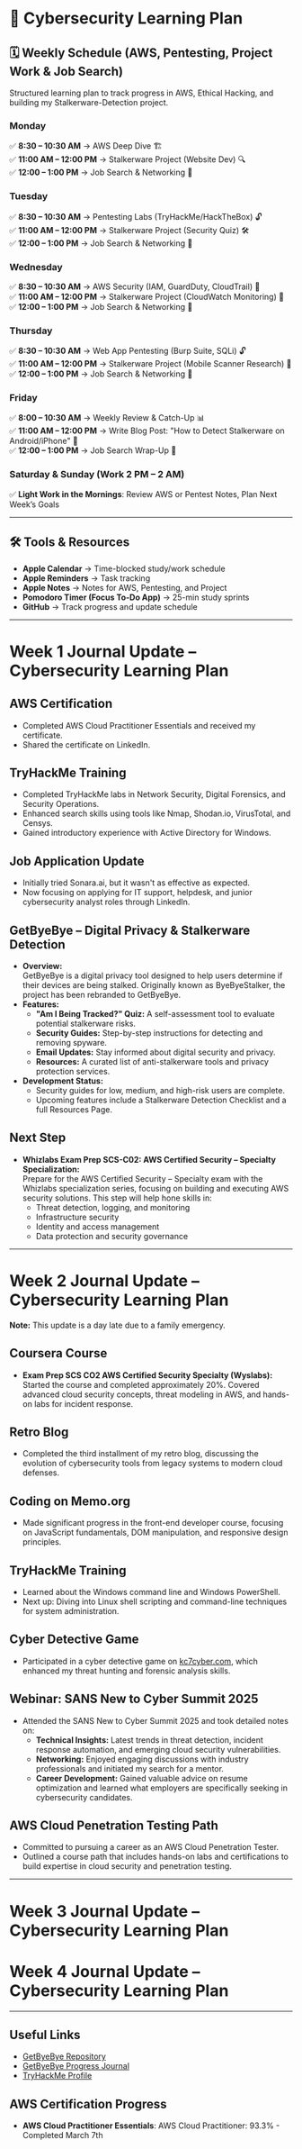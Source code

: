 # 🚀 Cybersecurity Learning Plan

## 🗓 Weekly Schedule (AWS, Pentesting, Project Work & Job Search)
Structured learning plan to track progress in AWS, Ethical Hacking, and building my Stalkerware-Detection project.

### **Monday**
✅ **8:30 – 10:30 AM** → AWS Deep Dive 🏗️  
✅ **11:00 AM – 12:00 PM** → Stalkerware Project (Website Dev) 🔍  
✅ **12:00 – 1:00 PM** → Job Search & Networking 💼  

### **Tuesday**
✅ **8:30 – 10:30 AM** → Pentesting Labs (TryHackMe/HackTheBox) 🔓  
✅ **11:00 AM – 12:00 PM** → Stalkerware Project (Security Quiz) 🛠️  
✅ **12:00 – 1:00 PM** → Job Search & Networking 🎯  

### **Wednesday**
✅ **8:30 – 10:30 AM** → AWS Security (IAM, GuardDuty, CloudTrail) 🔐  
✅ **11:00 AM – 12:00 PM** → Stalkerware Project (CloudWatch Monitoring) 🚀  
✅ **12:00 – 1:00 PM** → Job Search & Networking 💼  

### **Thursday**
✅ **8:30 – 10:30 AM** → Web App Pentesting (Burp Suite, SQLi) 🔓  
✅ **11:00 AM – 12:00 PM** → Stalkerware Project (Mobile Scanner Research) 📱  
✅ **12:00 – 1:00 PM** → Job Search & Networking 🎯  

### **Friday**
✅ **8:00 – 10:30 AM** → Weekly Review & Catch-Up 📊  
✅ **11:00 AM – 12:00 PM** → Write Blog Post: "How to Detect Stalkerware on Android/iPhone" 💾  
✅ **12:00 – 1:00 PM** → Job Search Wrap-Up 💼  

### **Saturday & Sunday (Work 2 PM – 2 AM)**
✅ **Light Work in the Mornings**: Review AWS or Pentest Notes, Plan Next Week’s Goals  

---

## **🛠 Tools & Resources**
- **Apple Calendar** → Time-blocked study/work schedule  
- **Apple Reminders** → Task tracking  
- **Apple Notes** → Notes for AWS, Pentesting, and Project  
- **Pomodoro Timer (Focus To-Do App)** → 25-min study sprints  
- **GitHub** → Track progress and update schedule  

---

# Week 1 Journal Update – Cybersecurity Learning Plan

## AWS Certification
- Completed AWS Cloud Practitioner Essentials and received my certificate.
- Shared the certificate on LinkedIn.

## TryHackMe Training
- Completed TryHackMe labs in Network Security, Digital Forensics, and Security Operations.
- Enhanced search skills using tools like Nmap, Shodan.io, VirusTotal, and Censys.
- Gained introductory experience with Active Directory for Windows.

## Job Application Update
- Initially tried Sonara.ai, but it wasn't as effective as expected.
- Now focusing on applying for IT support, helpdesk, and junior cybersecurity analyst roles through LinkedIn.

## GetByeBye – Digital Privacy & Stalkerware Detection
- **Overview:**  
  GetByeBye is a digital privacy tool designed to help users determine if their devices are being stalked. Originally known as ByeByeStalker, the project has been rebranded to GetByeBye.
- **Features:**
  - **"Am I Being Tracked?" Quiz:** A self-assessment tool to evaluate potential stalkerware risks.
  - **Security Guides:** Step-by-step instructions for detecting and removing spyware.
  - **Email Updates:** Stay informed about digital security and privacy.
  - **Resources:** A curated list of anti-stalkerware tools and privacy protection services.
- **Development Status:**
  - Security guides for low, medium, and high-risk users are complete.
  - Upcoming features include a Stalkerware Detection Checklist and a full Resources Page.

## Next Step
- **Whizlabs Exam Prep SCS-C02: AWS Certified Security – Specialty Specialization:**  
  Prepare for the AWS Certified Security – Specialty exam with the Whizlabs specialization series, focusing on building and executing AWS security solutions. This step will help hone skills in:
  - Threat detection, logging, and monitoring
  - Infrastructure security
  - Identity and access management
  - Data protection and security governance

---

# Week 2 Journal Update – Cybersecurity Learning Plan

**Note:** This update is a day late due to a family emergency.

## Coursera Course
- **Exam Prep SCS CO2 AWS Certified Security Specialty (Wyslabs):**  
  Started the course and completed approximately 20%. Covered advanced cloud security concepts, threat modeling in AWS, and hands-on labs for incident response.

## Retro Blog
- Completed the third installment of my retro blog, discussing the evolution of cybersecurity tools from legacy systems to modern cloud defenses.

## Coding on Memo.org
- Made significant progress in the front-end developer course, focusing on JavaScript fundamentals, DOM manipulation, and responsive design principles.

## TryHackMe Training
- Learned about the Windows command line and Windows PowerShell.
- Next up: Diving into Linux shell scripting and command-line techniques for system administration.

## Cyber Detective Game
- Participated in a cyber detective game on [kc7cyber.com](https://kc7cyber.com), which enhanced my threat hunting and forensic analysis skills.

## Webinar: SANS New to Cyber Summit 2025
- Attended the SANS New to Cyber Summit 2025 and took detailed notes on:
  - **Technical Insights:** Latest trends in threat detection, incident response automation, and emerging cloud security vulnerabilities.
  - **Networking:** Enjoyed engaging discussions with industry professionals and initiated my search for a mentor.
  - **Career Development:** Gained valuable advice on resume optimization and learned what employers are specifically seeking in cybersecurity candidates.

## AWS Cloud Penetration Testing Path
- Committed to pursuing a career as an AWS Cloud Penetration Tester.
- Outlined a course path that includes hands-on labs and certifications to build expertise in cloud security and penetration testing.

---

# Week 3 Journal Update – Cybersecurity Learning Plan

# Week 4 Journal Update – Cybersecurity Learning Plan

---

## Useful Links
- [GetByeBye Repository](https://github.com/chetflowers/getbyebye-site)
- [GetByeBye Progress Journal](https://github.com/chetflowers/getbyebye-progress)
- [TryHackMe Profile](https://tryhackme.com/p/chetubetcha)
  
## **AWS Certification Progress**
- **AWS Cloud Practitioner Essentials**: AWS Cloud Practitioner: 93.3% - Completed March 7th
